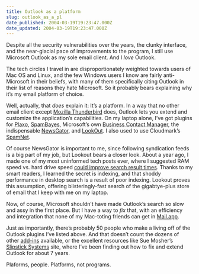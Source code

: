 ```yaml
---
title: Outlook as a platform
slug: outlook_as_a_pl
date_published: 2004-03-19T19:23:47.000Z
date_updated: 2004-03-19T19:23:47.000Z
---
```


Despite all the security vulnerabilities over the years, the clunky interface, and the near-glacial pace of improvements to the program, I still use Microsoft Outlook as my sole email client. And I *love* Outlook.

The tech circles I travel in are disproportionately weighted towards users of Mac OS and Linux, and the few Windows users I know are fairly anti-Microsoft in their beliefs, with many of them specifically citing Outlook in their list of reasons they hate Microsoft. So it probably bears explaining why it’s my email platform of choice.

Well, actually, that *does* explain it: It’s a platform. In a way that no other email client except [Mozilla Thunderbird](http://texturizer.net/thunderbird/) does, Outlook lets you extend and customize the application’s capabilities. On my laptop alone, I’ve got plugins for [Plaxo](http://www.plaxo.com/), [SpamBayes](http://starship.python.net/crew/mhammond/spambayes/), Microsoft’s own [Business Contact Manager](http://www.microsoft.com/office/outlook/contactmanager/prodinfo/default.mspx), the indispensable [NewsGator](http://www.newsgator.com/), and [LookOut](http://www.lookoutsoft.com/). I also used to use Cloudmark’s [SpamNet](http://www.cloudmark.com/).

Of course NewsGator is important to me, since following syndication feeds is a big part of my job, but Lookout bears a closer look. About a year ago, I made one of my most uninformed tech posts ever, where I suggested RAM speed vs. hard drive speed [could improve search result times](/2003/04/14/googles_advanta). Thanks to my smart readers, I learned the secret is indexing, and that shoddy performance in desktop search is a result of poor indexing. Lookout proves this assumption, offering blisteringly-fast search of the gigabtye-plus store of email that I keep with me on my laptop.

Now, of course, Microsoft shouldn’t have made Outlook’s search so slow and assy in the first place. But I have a way to *fix* that, with an efficiency and integration that none of my Mac-toting friends can get in [Mail.app](http://www.apple.com/macosx/features/mail/).

Just as importantly, there’s probably 50 people who make a living off of the Outlook plugins I’ve listed above. And that doesn’t count the dozens of other [add-ins](http://office.microsoft.com/officeupdate/) available, or the excellent resources like Sue Mosher’s [Slipstick Systems](http://www.slipstick.com/) site, where I’ve been finding out how to fix and extend Outlook for about 7 years.

Plaforms, people. Platforms, not programs.
